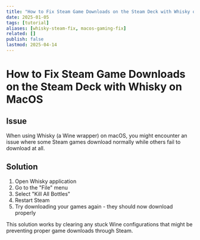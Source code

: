 ```yaml
---
title: "How to Fix Steam Game Downloads on the Steam Deck with Whisky on MacOS"
date: 2025-01-05
tags: [tutorial]
aliases: [whisky-steam-fix, macos-gaming-fix]
related: []
publish: false
lastmod: 2025-04-14
---
```


# How to Fix Steam Game Downloads on the Steam Deck with Whisky on MacOS

## Issue

When using Whisky (a Wine wrapper) on macOS, you might encounter an issue where some Steam games download normally while others fail to download at all.

## Solution

1. Open Whisky application
2. Go to the "File" menu
3. Select "Kill All Bottles"
4. Restart Steam
5. Try downloading your games again - they should now download properly

This solution works by clearing any stuck Wine configurations that might be preventing proper game downloads through Steam.
